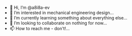- 👋 Hi, I’m @a8i8a-ev
- 👀 I’m interested in mechanical engineering design...
- 🌱 I’m currently learning something about everything else...
- 💞️ I’m looking to collaborate on nothing for now...
- 📫 How to reach me - don't!...

<!---
a8i8a-ev/a8i8a-ev is a ✨ special ✨ repository because its `README.md` (this file) appears on your GitHub profile.
You can click the Preview link to take a look at your changes.
--->
